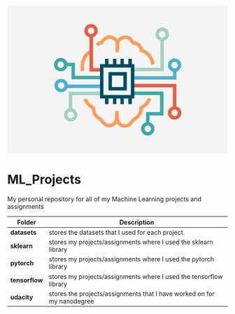 ![GitHub Logo](ML_logo.png)

# ML_Projects
My personal repository for all of my Machine Learning projects and assignments

Folder | Description
------ | -----------
**datasets** | stores the datasets that I used for each project
**sklearn** | stores my projects/assignments where I used the sklearn library
**pytorch** | stores my projects/assignments where I used the pytorch library
**tensorflow** | stores my projects/assignments where I used the tensorflow library
**udacity** | stores the projects/assignments that I have worked on for my nanodegree

